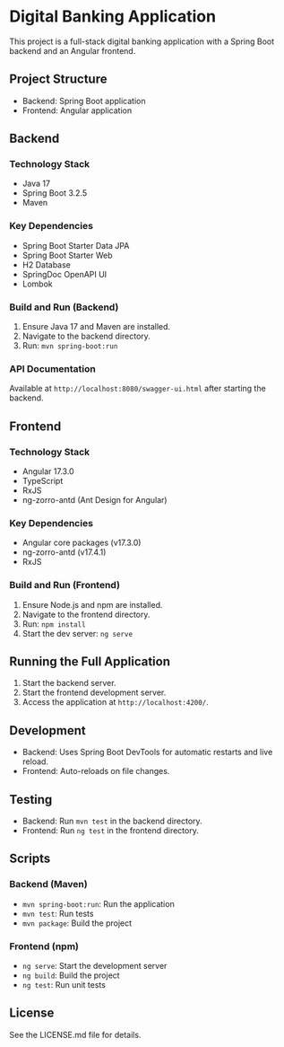 # Digital Banking Application

This project is a full-stack digital banking application with a Spring Boot backend and an Angular frontend.

## Project Structure

- Backend: Spring Boot application
- Frontend: Angular application

## Backend

### Technology Stack

- Java 17
- Spring Boot 3.2.5
- Maven

### Key Dependencies

- Spring Boot Starter Data JPA
- Spring Boot Starter Web
- H2 Database
- SpringDoc OpenAPI UI
- Lombok

### Build and Run (Backend)

1. Ensure Java 17 and Maven are installed.
2. Navigate to the backend directory.
3. Run: `mvn spring-boot:run`

### API Documentation

Available at `http://localhost:8080/swagger-ui.html` after starting the backend.

## Frontend

### Technology Stack

- Angular 17.3.0
- TypeScript
- RxJS
- ng-zorro-antd (Ant Design for Angular)

### Key Dependencies

- Angular core packages (v17.3.0)
- ng-zorro-antd (v17.4.1)
- RxJS

### Build and Run (Frontend)

1. Ensure Node.js and npm are installed.
2. Navigate to the frontend directory.
3. Run: `npm install`
4. Start the dev server: `ng serve`

## Running the Full Application

1. Start the backend server.
2. Start the frontend development server.
3. Access the application at `http://localhost:4200/`.

## Development

- Backend: Uses Spring Boot DevTools for automatic restarts and live reload.
- Frontend: Auto-reloads on file changes.

## Testing

- Backend: Run `mvn test` in the backend directory.
- Frontend: Run `ng test` in the frontend directory.

## Scripts

### Backend (Maven)

- `mvn spring-boot:run`: Run the application
- `mvn test`: Run tests
- `mvn package`: Build the project

### Frontend (npm)

- `ng serve`: Start the development server
- `ng build`: Build the project
- `ng test`: Run unit tests


## License

See the LICENSE.md file for details.